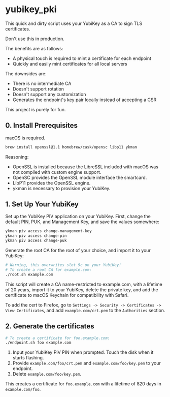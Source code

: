 # yubikey_pki

This quick and dirty script uses your YubiKey as a CA to sign TLS certificates.

Don't use this in production.

The benefits are as follows:

- A physical touch is required to mint a certificate for each endpoint
- Quickly and easily mint certificates for all local servers

The downsides are:

- There is no intermediate CA
- Doesn't support rotation
- Doesn't support any customization
- Generates the endpoint's key pair locally instead of accepting a CSR

This project is purely for fun.

## 0. Install Prerequisites

macOS is required.

```bash
brew install openssl@1.1 homebrew/cask/opensc libp11 ykman
```

Reasoning:

- OpenSSL is installed because the LibreSSL included with macOS was not compiled with custom engine support.
- OpenSC provides the OpenSSL module interface the smartcard.
- LibP11 provides the OpenSSL engine.
- ykman is necessary to provision your YubiKey.


## 1. Set Up Your YubiKey

Set up the YubiKey PIV application on your YubiKey. First, change the default PIN, PUK, and Management Key, and save the values somewhere:

```bash
ykman piv access change-management-key
ykman piv access change-pin
ykman piv access change-puk
```

Generate the root CA for the root of your choice, and import it to your YubiKey:

```bash
# Warning, this overwrites slot 9c on your YubiKey!
# To create a root CA for example.com: 
./root.sh example.com
```

This script will create a CA name-restricted to example.com, with a lifetime of 20 years, import it to your YubiKey, delete the private key, and add the certificate to macOS Keychain for compatibility with Safari.

To add the cert to Firefox, go to `Settings -> Security -> Certificates -> View Certificates`, and add `example.com/crt.pem` to the `Authorities` section.

## 2. Generate the certificates

```bash
# To create a certificate for foo.example.com:
./endpoint.sh foo example.com
```

1. Input your YubiKey PIV PIN when prompted. Touch the disk when it starts flashing.
2. Provide `example.com/foo/crt.pem` and `example.com/foo/key.pem` to your endpoint.
3. Delete `example.com/foo/key.pem`.

This creates a certificate for `foo.example.com` with a lifetime of 820 days in `example.com/foo`.